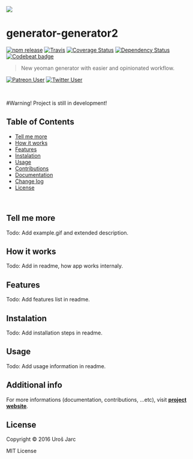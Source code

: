 <img style="float: center;" src="docs/src/media/logo.png">

<br>

# generator-generator2

[![npm release][npm]][npm-url]
[![Travis][travis]][travis-url]
[![Coverage Status][coverage]][coverage-url]
[![Dependency Status][dep]][dep-url]
[![Codebeat badge][codestyle]][codestyle-url]

[npm]: https://img.shields.io/npm/v/generator-generator2.svg?maxAge=2592000
[npm-url]: https://www.npmjs.com/package/generator-generator2
[release]: https://img.shields.io/github/release/urosjarc/generator-generator2.svg?maxAge=2592000
[release-url]: https://github.com/urosjarc/generator-generator2
[travis]: https://img.shields.io/travis/urosjarc/generator-generator2.svg?maxAge=2592000
[travis-url]: https://travis-ci.org/urosjarc/generator-generator2
[coverage]: https://img.shields.io/codecov/c/github/urosjarc/generator-generator2.svg
[coverage-url]: https://codecov.io/gh/urosjarc/generator-generator2
[dep]: https://www.versioneye.com/user/projects/57ed5868769f21004138875f/badge.svg?style=flat-square
[dep-url]: https://www.versioneye.com/user/projects/57ed5868769f21004138875f
[codestyle]: https://codebeat.co/badges/7875d0c3-de4e-438b-bf4a-02f5dbcec7c6
[codestyle-url]: https://codebeat.co/projects/github-com-urosjarc-generator-generator2
[support]: https://img.shields.io/badge/patreon-urosjarc-green.svg?style=social
[support-url]: https://patreon.com/urosjarc/
[twitter]: https://img.shields.io/twitter/follow/urosjarc.svg?style=social&label=follow&maxAge=2592000
[twitter-url]: https://twitter.com/intent/follow?screen_name=urosjarc

> New yeoman generator with easier and opinionated workflow.

[![Patreon User][support]][support-url]
[![Twitter User][twitter]][twitter-url]

<br>

#Warning!
Project is still in development!

## Table of Contents

 * [Tell me more](#tell-me-more)
 * [How it works](#how-it-works)
 * [Features](#features)
 * [Instalation](#installation)
 * [Usage](#usage)
 * [Contributions](#additional-info)
 * [Documentation](#additional-info)
 * [Change log](#additional-info)
 * [License](#license)
 
<br>

## Tell me more
Todo: Add example.gif and extended description.

## How it works
Todo: Add in readme, how app works internaly.

## Features
Todo: Add features list in readme.

## Instalation
Todo: Add installation steps in readme.

## Usage
Todo: Add usage information in readme.

## Additional info
For more informations (documentation, contributions, ...etc),
visit [**project website**](https://urosjarc.github.io/generator-generator2).

## License
Copyright © 2016 Uroš Jarc

MIT License
